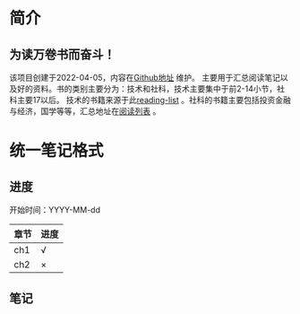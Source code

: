 # 简介

## 为**读万卷书**而奋斗！

该项目创建于2022-04-05，内容在[Github地址](https://github.com/xiaozhiliaoo/reading-note) 维护。
主要用于汇总阅读笔记以及好的资料。书的类别主要分为：技术和社科，技术主要集中于前2-14小节，社科主要17以后。
技术的书籍来源于此[reading-list](https://xiaozhiliaoo.github.io/reading-list/)
。社科的书籍主要包括投资金融与经济，国学等等，汇总地址在[阅读列表](https://xiaozhiliaoo.github.io/reading-note/reference/booklist.html) 。

# 统一笔记格式

## 进度

开始时间：YYYY-MM-dd

| 章节 | 进度 |
| ---- | ---- |
| ch1  | √    |
| ch2  | ×    |

## 笔记